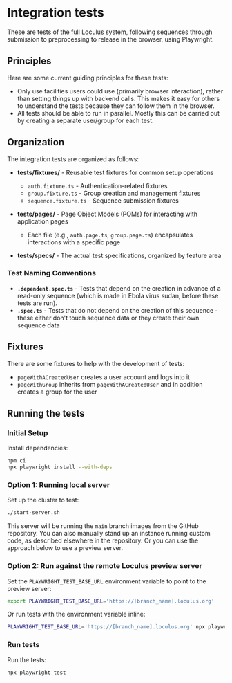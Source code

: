 # Integration tests

These are tests of the full Loculus system, following sequences through submission to preprocessing to release in the browser, using Playwright.

## Principles

Here are some current guiding principles for these tests:

- Only use facilities users could use (primarily browser interaction), rather than setting things up with backend calls. This makes it easy for others to understand the tests because they can follow them in the browser.
- All tests should be able to run in parallel. Mostly this can be carried out by creating a separate user/group for each test.

## Organization

The integration tests are organized as follows:

- **tests/fixtures/** - Reusable test fixtures for common setup operations
  - `auth.fixture.ts` - Authentication-related fixtures
  - `group.fixture.ts` - Group creation and management fixtures
  - `sequence.fixture.ts` - Sequence submission fixtures

- **tests/pages/** - Page Object Models (POMs) for interacting with application pages
  - Each file (e.g., `auth.page.ts`, `group.page.ts`) encapsulates interactions with a specific page

- **tests/specs/** - The actual test specifications, organized by feature area

### Test Naming Conventions

- **`.dependent.spec.ts`** - Tests that depend on the creation in advance of a read-only sequence (which is made in Ebola virus sudan, before these tests are run).
- **`.spec.ts`** - Tests that do not depend on the creation of this sequence - these either don't touch sequence data or they create their own sequence data

## Fixtures

There are some fixtures to help with the development of tests:

- `pageWithACreatedUser` creates a user account and logs into it
- `pageWithGroup` inherits from `pageWithACreatedUser` and in addition creates a group for the user

## Running the tests

### Initial Setup

Install dependencies:

```sh
npm ci
npx playwright install --with-deps
```

### Option 1: Running local server

Set up the cluster to test:

```sh
./start-server.sh
```

This server will be running the `main` branch images from the GitHub repository. You can also manually stand up an instance running custom code, as described elsewhere in the repository. Or you can use the approach below to use a preview server.

### Option 2: Run against the remote Loculus preview server

Set the `PLAYWRIGHT_TEST_BASE_URL` environment variable to point to the preview server:

```sh
export PLAYWRIGHT_TEST_BASE_URL='https://[branch_name].loculus.org'
```

Or run tests with the environment variable inline:

```sh
PLAYWRIGHT_TEST_BASE_URL='https://[branch_name].loculus.org' npx playwright test
```

### Run tests

Run the tests:

```sh
npx playwright test
```
